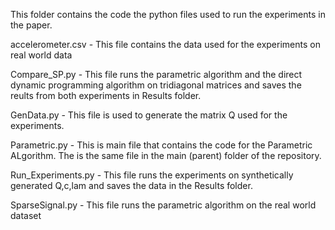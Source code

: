 This folder contains the code the python files used to run the experiments in the paper.

accelerometer.csv  - This file contains the data used for the experiments on real world data

Compare_SP.py      - This file runs the parametric algorithm and the direct dynamic programming algorithm on tridiagonal matrices and saves the reults from both experiments in Results folder.

GenData.py         - This file is used to generate the matrix Q used for the experiments.

Parametric.py      - This is main file that contains the code for the Parametric ALgorithm. The is the same file in the main (parent) folder of the repository.

Run_Experiments.py - This file runs the experiments on synthetically generated Q,c,lam and saves the data in the Results folder.

SparseSignal.py    - This file runs the parametric algorithm on the real world dataset
